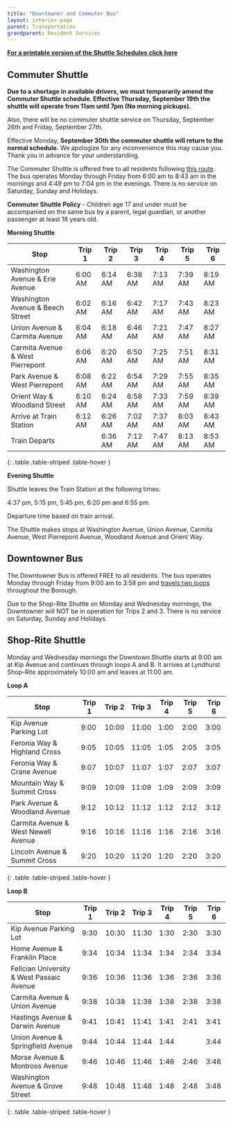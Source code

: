 ```yaml
---
title: "Downtowner and Commuter Bus"
layout: interior-page
parent: Transportation
grandparent: Resident Services
---
```


[**For a printable version of the Shuttle Schedules click here**](https://storage.googleapis.com/static.rutherford-nj.com/public-works/DPW_CommuterBus.pdf)

## Commuter Shuttle

**Due to a shortage in available drivers, we must temporarily amend the Commuter Shuttle schedule.  Effective Thursday, September 19th the shuttle will operate from 11am until 7pm (No morning pickups).**

Also, there will be no commuter shuttle service on Thursday, September 26th and Friday, September 27th.

Effective Monday, **September 30th the commuter shuttle will return to the normal schedule.**  We apologize for any inconvenience this may cause you.  Thank you in advance for your understanding.   


The Commuter Shuttle is offered free to all residents following [this route](https://www.google.com/maps/d/viewer?mid=1CPW4txNeS55syVYQ9XMPqHbDpl0). The bus operates Monday through Friday from 6:00 am to 8:43 am in the mornings and 4:49 pm to 7:04 pm in the evenings. There is no service on Saturday, Sunday and Holidays. 

**Commuter Shuttle Policy** - Children age 17 and under must be accompanied on the same bus by a parent, legal guardian, or another passenger at least 18 years old.


**Morning Shuttle**

| Stop                             | Trip 1  | Trip 2  | Trip 3  | Trip 4  | Trip 5  | Trip 6  |
|----------------------------------|---------|---------|---------|---------|---------|---------|
| Washington Avenue & Erie Avenue  | 6:00 AM | 6:14 AM | 6:38 AM | 7:13 AM | 7:39 AM | 8:19 AM |
| Washington Avenue & Beech Street | 6:02 AM | 6:16 AM | 6:42 AM | 7:17 AM | 7:43 AM | 8:23 AM |
| Union Avenue & Carmita Avenue    | 6:04 AM | 6:18 AM | 6:46 AM | 7:21 AM | 7:47 AM | 8:27 AM |
| Carmita Avenue & West Pierrepont | 6:06 AM | 6:20 AM | 6:50 AM | 7:25 AM | 7:51 AM | 8:31 AM |
| Park Avenue & West Pierrepont    | 6:08 AM | 6:22 AM | 6:54 AM | 7:29 AM | 7:55 AM | 8:35 AM |
| Orient Way & Woodland Street     | 6:10 AM | 6:24 AM | 6:58 AM | 7:33 AM | 7:59 AM | 8:39 AM |
| Arrive at Train Station          | 6:12 AM | 6:26 AM | 7:02 AM | 7:37 AM | 8:03 AM | 8:43 AM |
| Train Departs                    |         | 6:36 AM | 7:12 AM | 7:47 AM | 8:13 AM | 8:53 AM |
{: .table .table-striped .table-hover }


**Evening Shuttle**

Shuttle leaves the Train Station at the following times: 

4:37 pm, 5:15 pm, 5:45 pm, 6:20 pm and 6:55 pm.

Departure time based on train arrival.

The Shuttle makes stops at Washington Avenue, Union Avenue, Carmita Avenue, West Pierrepont Avenue, Woodland Avenue and Orient Way.	


## Downtowner Bus

The Downtowner Bus is offered FREE to all residents. The bus operates Monday through Friday from 9:00 am to 3:58 pm and [travels two loops](https://www.google.com/maps/d/viewer?mid=1nwpeeqJfSGZMbLdItbIz__CYx-c) throughout the Borough. 

Due to the Shop-Rite Shuttle on Monday and Wednesday mornings, the Downtowner will NOT be in operation for Trips 2 and 3. There is no service on Saturday, Sunday and Holidays.  

## Shop-Rite Shuttle 

Monday and Wednesday mornings the Downtown Shuttle starts at 9:00 am at Kip
Avenue and continues through loops A and B. It arrives at Lyndhurst Shop-Rite
approximately 10:00 am and leaves at 11:00 am.

**Loop A**

| Stop                                | Trip 1 | Trip 2 | Trip 3 | Trip 4 | Trip 5 | Trip 6 |
|-------------------------------------|--------|--------|--------|--------|--------|--------|
| Kip Avenue Parking Lot              | 9:00   | 10:00  | 11:00  | 1:00   | 2:00   | 3:00   |
| Feronia Way & Highland Cross        | 9:05   | 10:05  | 11:05  | 1:05   | 2:05   | 3:05   |
| Feronia Way & Crane Avenue          | 9:07   | 10:07  | 11:07  | 1:07   | 2:07   | 3:07   |
| Mountain Way & Summit Cross         | 9:09   | 10:09  | 11:09  | 1:09   | 2:09   | 3:09   |
| Park Avenue & Woodland Avenue       | 9:12   | 10:12  | 11:12  | 1:12   | 2:12   | 3:12   |
| Carmita Avenue & West Newell Avenue | 9:16   | 10:16  | 11:16  | 1:16   | 2:16   | 3:16   |
| Lincoln Avenue & Summit Cross       | 9:20   | 10:20  | 11:20  | 1:20   | 2:20   | 3:20   |
{: .table .table-striped .table-hover }

**Loop B**

| Stop                                      | Trip 1 | Trip 2 | Trip 3 | Trip 4 | Trip 5 | Trip 6 |
|-------------------------------------------|--------|--------|--------|--------|--------|--------|
| Kip Avenue Parking Lot                    | 9:30   | 10:30  | 11:30  | 1:30   | 2:30   | 3:30   |
| Home Avenue & Franklin Place              | 9:34   | 10:34  | 11:34  | 1:34   | 2:34   | 3:34   |
| Felician University & West Passaic Avenue | 9:36   | 10:36  | 11:36  | 1:36   | 2:36   | 3:36   |
| Carmita Avenue & Union Avenue             | 9:38   | 10:38  | 11:38  | 1:38   | 2:38   | 3:38   |
| Hastings Avenue & Darwin Avenue           | 9:41   | 10:41  | 11:41  | 1:41   | 2:41   | 3:41   |
| Union Avenue & Springfield Avenue         | 9:44   | 10:44  | 11:44  | 1:44   |        | 3:44   |
| Morse Avenue & Montross Avenue            | 9:46   | 10:46  | 11:46  | 1:46   | 2:46   | 3:46   |
| Washington Avenue & Grove Street          | 9:48   | 10:48  | 11:48  | 1:48   | 2:48   | 3:48   |
{: .table .table-striped .table-hover }
